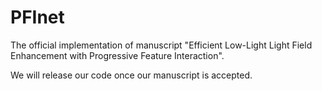 # PFInet
The official implementation of manuscript "Efficient Low-Light Light Field Enhancement with Progressive Feature Interaction".

We will release our code once our manuscript is accepted.


